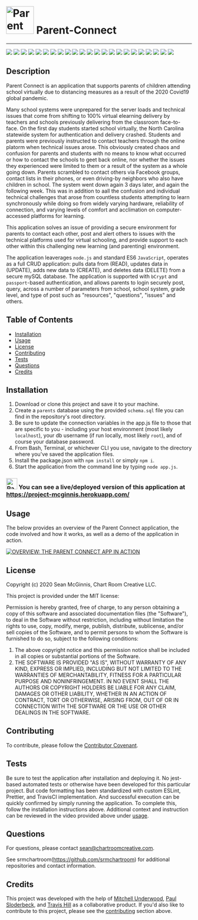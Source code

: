 # <img src="/public/assets/cornerBot.png" alt="Parent Connect" width="75"/> Parent-Connect

--------------------
![](https://img.shields.io/badge/Code-NodeJs-informational?style=flat&logo=nodejs&logoColor=white&color=2bbc8a)
![](https://img.shields.io/badge/Code-Express-informational?style=flat&logo=expressjs&logoColor=white&color=2bbc8a)
![](https://img.shields.io/badge/Code-JavaScript-informational?style=flat&logo=javascript&logoColor=white&color=2bbc8a)
![](https://img.shields.io/badge/Code-jQuery-informational?style=flat&logo=jquery&logoColor=white&color=2bbc8a)
![](https://img.shields.io/badge/Code-Sequelize-informational?style=flat&logo=sequelize&logoColor=white&color=2bbc8a)
![](https://img.shields.io/badge/Code-Passport-informational?style=flat&logo=passport&logoColor=white&color=2bbc8a)
![](https://img.shields.io/badge/Code-bCrypt-informational?style=flat&logo=bCrypt&logoColor=white&color=2bbc8a)
![](https://img.shields.io/badge/Code-HTML5-informational?style=flat&logo=html5&logoColor=white&color=2bbc8a)
![](https://img.shields.io/badge/Code-Handlebars-informational?style=flat&logo=handlebars&logoColor=white&color=2bbc8a)
![](https://img.shields.io/badge/Code-CSS3-informational?style=flat&logo=css3&logoColor=white&color=2bbc8a)
![](https://img.shields.io/badge/Code-Bootstrap-informational?style=flat&logo=bootstrap&logoColor=white&color=2bbc8a)
![](https://img.shields.io/badge/Code-TravisCI-informational?style=flat&logo=travis-ci&logoColor=white&color=2bbc8a)
![](https://img.shields.io/badge/Code-ESLint-informational?style=flat&logo=eslint&logoColor=white&color=2bbc8a)
![](https://img.shields.io/badge/Code-Prettier-informational?style=flat&logo=prettier&logoColor=white&color=2bbc8a)
![](https://img.shields.io/badge/Tools-Microsoft_Visio-informational?style=flat&logo=microsoft-visio&logoColor=white&color=2bbc8a)
![](https://img.shields.io/badge/Design-Adobe_XD-informational?style=flat&logo=adobe-xd&logoColor=white&color=2bbc8a)
![](https://img.shields.io/badge/Design-Adobe_Illustrator-informational?style=flat&logo=adobe-illustrator&logoColor=white&color=2bbc8a)
![](https://img.shields.io/badge/Design-Adobe_Photoshop-informational?style=flat&logo=adobe-photoshop&logoColor=white&color=2bbc8a)
![](https://img.shields.io/badge/Tools-Nodemon-informational?style=flat&logo=nodemon&logoColor=white&color=2bbc8a)
![](https://img.shields.io/badge/Tools-Postman-informational?style=flat&logo=postman&logoColor=white&color=2bbc8a)
![](https://img.shields.io/badge/Tools-Github-informational?style=flat&logo=github&logoColor=white&color=2bbc8a)
![](https://img.shields.io/badge/Tools-Heroku-informational?style=flat&logo=heroku&logoColor=white&color=2bbc8a)
![](https://img.shields.io/badge/Data-mysql-informational?style=flat&logo=mysql&logoColor=white&color=2bbc8a)


## Description

Parent Connect is an application that supports parents of children attending school virtually due to distancing measures as a result of the 2020 Covid19 global pandemic. 

Many school systems were unprepared for the server loads and technical issues that come from shifting to 100% virtual elearning delivery by teachers and schools previously delivering from the classroom face-to-face. On the first day students started school virtually, the North Carolina statewide system for authentication and delivery crashed. Students and parents were previously instructed to contact teachers through the online platorm when technical issues arose.  This obviously created chaos and confusion for parents and students with no means to know what occurred or how to contact the schools to geet back online, nor whether the issues they experienced were limited to them or a result of the system as a whole going down.  Parents scrambled to contact others via Facebook groups, contact lists in their phones, or even driving-by neighbors who also have children in school. The system went down again 3 days later, and again the following week.  This was in addition to aall the confusion and individual technical challenges that arose from countless students attempting to learn synchronously while doing so from widely varying hardware, reliability of connection, and varying levels of comfort and acclimation on computer-accessed platforms for learning.

This application solves an issue of providing a secure environment for parents to contact each other, post and alert others to issues with the technical platforms used for virtual schooling, and provide support to each other within this challenging new learning (and parenting) environment. 

The application leaverages `node.js` and standard ES6 `JavaScript`, operates as a full CRUD application: pulls data from (READ), updates data in (UPDATE), adds new data to (CREATE), and deletes data (DELETE) from a secure mySQL database. The application is supported with `bCrypt` and `passport`-based authentication, and allows parents to login securely post, query, across a number of parameters from school, school system, grade level, and type of post such as "resources", "questions", "issues" and others.

## Table of Contents

- [Installation](#installation)
- [Usage](#usage)
- [License](#license)
- [Contributing](#contributing)
- [Tests](#tests)
- [Questions](#questions)
- [Credits](#credits)

## Installation

1. Download or clone this project and save it to your machine.
2. Create a `parents` database using the provided `schema.sql` file you can find in the repository's root directory.
3. Be sure to update the connection variables in the app.js file to those that are specific to you - including your host environment (most likely `localhost`), your db username (if run locally, most likely `root`), and of course your database password.
4. From Bash, Terminal, or whichever CLI you use, navigate to the directory where you've saved the application files.
5. Install the package.json with `npm install` or simply `npm i`.
6. Start the application from the command line by typing `node app.js`.

### <img src="/public/assets/cornerBot.png" alt="Parent Connect" width="30"/>  You can see a live/deployed version of this application at https://project-mcginnis.herokuapp.com/

## Usage

The below provides an overview of the Parent Connect application, the code involved and how it works, as well as a demo of the application in action.

[![OVERVIEW: THE PARENT CONNECT APP IN ACTION](https://chartroomcreative.com/gitassets/Parent-Connect-App.png)](https://chartroomcreative.com/gitassets/Parent-Connect-App.mp4)

## License

Copyright (c) 2020 Sean McGinnis, Chart Room Creative LLC.

This project is provided under the MIT license:

Permission is hereby granted, free of charge, to any person obtaining a copy of this software and associated documentation files (the "Software"), to deal in the Software without restriction, including without limitation the rights to use, copy, modify, merge, publish, distribute, sublicense, and/or sell
copies of the Software, and to permit persons to whom the Software is furnished to do so, subject to the following conditions:

1. The above copyright notice and this permission notice shall be included in all
   copies or substantial portions of the Software.
2. THE SOFTWARE IS PROVIDED "AS IS", WITHOUT WARRANTY OF ANY KIND, EXPRESS OR
   IMPLIED, INCLUDING BUT NOT LIMITED TO THE WARRANTIES OF MERCHANTABILITY,
   FITNESS FOR A PARTICULAR PURPOSE AND NONINFRINGEMENT. IN NO EVENT SHALL THE
   AUTHORS OR COPYRIGHT HOLDERS BE LIABLE FOR ANY CLAIM, DAMAGES OR OTHER
   LIABILITY, WHETHER IN AN ACTION OF CONTRACT, TORT OR OTHERWISE, ARISING FROM,
   OUT OF OR IN CONNECTION WITH THE SOFTWARE OR THE USE OR OTHER DEALINGS IN THE
   SOFTWARE.

## Contributing

To contribute, please follow the [Contributor Covenant](https://www.contributor-covenant.org/).

## Tests

Be sure to test the application after installation and deploying it. No jest-based automated tests or otherwise have been developed for this particular project. But code formatting has been standardized with custom ESLint, Prettier, and TravisCI implementation. And successful execution can be quickly confirmed by simply running the application. To complete this, follow the installation instructions above. Additional context and instruction can be reviewed in the video provided above under [usage](#usage).

## Questions

For questions, please contact [sean@chartroomcreative.com](mailto:sean@chartroomcreative.com).

See srmchartroom(https://github.com/srmchartroom) for additional repositories and contact information.

## Credits

This project was developed with the help of [Mitchell Underwood](https://github.com/sassypigeon), [Paul Sloderbeck](https://github.com/paulsloderbeck), and [Travis Hill](https://github.com/TravisMH) as a collaborative product. If you'd also like to contribute to this project, please see the [contributing](#contributing) section above.
